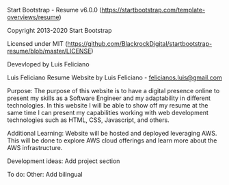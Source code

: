 Start Bootstrap - Resume v6.0.0 (https://startbootstrap.com/template-overviews/resume)

Copyright 2013-2020 Start Bootstrap

Licensed under MIT (https://github.com/BlackrockDigital/startbootstrap-resume/blob/master/LICENSE)

Devevloped by Luis Feliciano 

Luis Feliciano Resume Website by Luis Feliciano - felicianos.luis@gmail.com

Purpose: The purpose of this website is to have a digital presence online to present my skills as a Software Engineer and my adaptability in different technologies. In this website I will be able to show off my resume at the same time I can present my capabilities working with web development technologies such as HTML, CSS, Javascript, and others.

Additional Learning:
Website will be hosted and deployed leveraging AWS. This will be done to explore AWS cloud offerings and learn more about the AWS infrastructure.

Development ideas:
Add project section

To do:
Other: Add bilingual 


